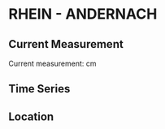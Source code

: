 # RHEIN - ANDERNACH

## Current Measurement

Current measurement: <Value topic="rivers/pegel-online/RHEIN/ANDERNACH/measurementValue"/> cm

## Time Series

<TimeSeries topic="rivers/pegel-online/RHEIN/ANDERNACH/measurementValue" period="week" />

## Location

<WorldMap>
  <Marker lat="50.443390191596244" lon="7.392055788752453" labelTopic="rivers/pegel-online/RHEIN/ANDERNACH/measurementValue" />
</WorldMap>
